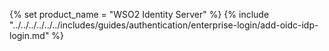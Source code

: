 {% set product_name = "WSO2 Identity Server" %}
{% include "../../../../../../includes/guides/authentication/enterprise-login/add-oidc-idp-login.md" %}